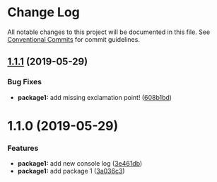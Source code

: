 # Change Log

All notable changes to this project will be documented in this file.
See [Conventional Commits](https://conventionalcommits.org) for commit guidelines.

## [1.1.1](https://github.com/curtisblanchette/monolernacommitconventionism/compare/@4iiz/package1@1.1.0...@4iiz/package1@1.1.1) (2019-05-29)


### Bug Fixes

* **package1:** add missing exclamation point! ([608b1bd](https://github.com/curtisblanchette/monolernacommitconventionism/commit/608b1bd))





# 1.1.0 (2019-05-29)


### Features

* **package1:** add new console log ([3e461db](https://github.com/curtisblanchette/monolernacommitconventionism/commit/3e461db))
* **package1:** add package 1 ([3a036c3](https://github.com/curtisblanchette/monolernacommitconventionism/commit/3a036c3))

